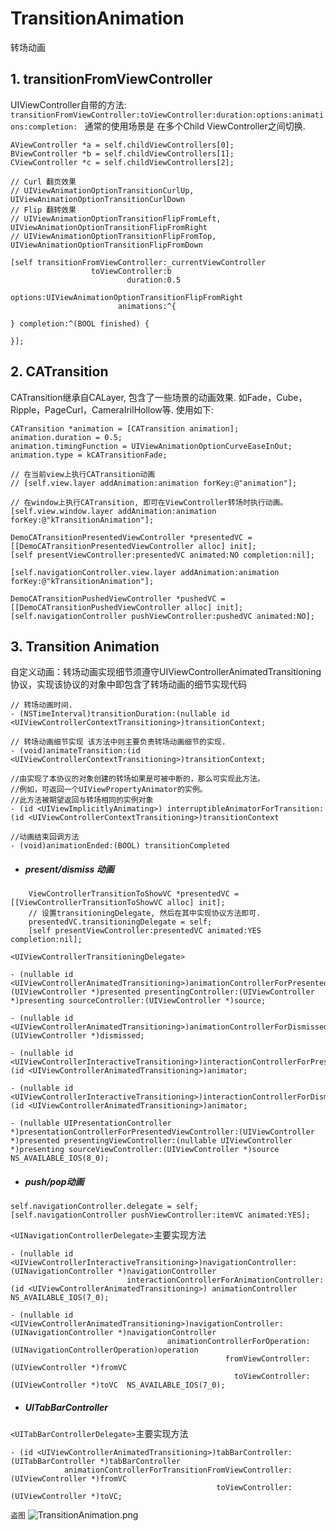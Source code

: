 # TransitionAnimation
转场动画

## 1. transitionFromViewController
UIViewController自带的方法: 
`transitionFromViewController:toViewController:duration:options:animations:completion: `
通常的使用场景是 在多个Child ViewController之间切换.
```
AViewController *a = self.childViewControllers[0];
BViewController *b = self.childViewControllers[1];
CViewController *c = self.childViewControllers[2];

// Curl 翻页效果
// UIViewAnimationOptionTransitionCurlUp, UIViewAnimationOptionTransitionCurlDown
// Flip 翻转效果
// UIViewAnimationOptionTransitionFlipFromLeft, UIViewAnimationOptionTransitionFlipFromRight
// UIViewAnimationOptionTransitionFlipFromTop, UIViewAnimationOptionTransitionFlipFromDown

[self transitionFromViewController:_currentViewController
                  toViewController:b
                          duration:0.5
                           options:UIViewAnimationOptionTransitionFlipFromRight
                        animations:^{

} completion:^(BOOL finished) {

}];
```

## 2. CATransition
CATransition继承自CALayer, 包含了一些场景的动画效果. 如Fade，Cube，Ripple，PageCurl，CameraIrilHollow等. 使用如下:
```
CATransition *animation = [CATransition animation];
animation.duration = 0.5;
animation.timingFunction = UIViewAnimationOptionCurveEaseInOut;
animation.type = kCATransitionFade;

// 在当前view上执行CATransition动画
// [self.view.layer addAnimation:animation forKey:@"animation"];

// 在window上执行CATransition, 即可在ViewController转场时执行动画。
[self.view.window.layer addAnimation:animation forKey:@"kTransitionAnimation"];

DemoCATransitionPresentedViewController *presentedVC = [[DemoCATransitionPresentedViewController alloc] init];
[self presentViewController:presentedVC animated:NO completion:nil];
```
```
[self.navigationController.view.layer addAnimation:animation forKey:@"kTransitionAnimation"];

DemoCATransitionPushedViewController *pushedVC = [[DemoCATransitionPushedViewController alloc] init];
[self.navigationController pushViewController:pushedVC animated:NO];
```

## 3. Transition Animation
自定义动画：转场动画实现细节须遵守UIViewControllerAnimatedTransitioning协议，实现该协议的对象中即包含了转场动画的细节实现代码
```
// 转场动画时间.
- (NSTimeInterval)transitionDuration:(nullable id <UIViewControllerContextTransitioning>)transitionContext;
```
```
// 转场动画细节实现 该方法中则主要负责转场动画细节的实现.
- (void)animateTransition:(id <UIViewControllerContextTransitioning>)transitionContext;
```
```
//由实现了本协议的对象创建的转场如果是可被中断的，那么可实现此方法。
//例如，可返回一个UIViewPropertyAnimator的实例。
//此方法被期望返回与转场相同的实例对象
- (id <UIViewImplicitlyAnimating>) interruptibleAnimatorForTransition:(id <UIViewControllerContextTransitioning>)transitionContext
```
```
//动画结束回调方法
- (void)animationEnded:(BOOL) transitionCompleted
```

* ##### present/dismiss 动画
```
    ViewControllerTransitionToShowVC *presentedVC = [[ViewControllerTransitionToShowVC alloc] init];
    // 设置transitioningDelegate, 然后在其中实现协议方法即可.
    presentedVC.transitioningDelegate = self;
    [self presentViewController:presentedVC animated:YES completion:nil];
```
`<UIViewControllerTransitioningDelegate>`
```
- (nullable id <UIViewControllerAnimatedTransitioning>)animationControllerForPresentedController:(UIViewController *)presented presentingController:(UIViewController *)presenting sourceController:(UIViewController *)source;

- (nullable id <UIViewControllerAnimatedTransitioning>)animationControllerForDismissedController:(UIViewController *)dismissed;

- (nullable id <UIViewControllerInteractiveTransitioning>)interactionControllerForPresentation:(id <UIViewControllerAnimatedTransitioning>)animator;

- (nullable id <UIViewControllerInteractiveTransitioning>)interactionControllerForDismissal:(id <UIViewControllerAnimatedTransitioning>)animator;

- (nullable UIPresentationController *)presentationControllerForPresentedViewController:(UIViewController *)presented presentingViewController:(nullable UIViewController *)presenting sourceViewController:(UIViewController *)source NS_AVAILABLE_IOS(8_0);
```
* ##### push/pop动画
```
self.navigationController.delegate = self;
[self.navigationController pushViewController:itemVC animated:YES];
```
`<UINavigationControllerDelegate>`主要实现方法
```
- (nullable id <UIViewControllerInteractiveTransitioning>)navigationController:(UINavigationController *)navigationController
                          interactionControllerForAnimationController:(id <UIViewControllerAnimatedTransitioning>) animationController NS_AVAILABLE_IOS(7_0);

- (nullable id <UIViewControllerAnimatedTransitioning>)navigationController:(UINavigationController *)navigationController
                                   animationControllerForOperation:(UINavigationControllerOperation)operation
                                                fromViewController:(UIViewController *)fromVC
                                                  toViewController:(UIViewController *)toVC  NS_AVAILABLE_IOS(7_0);
```

* ##### UITabBarController
`<UITabBarControllerDelegate>`主要实现方法
```
- (id <UIViewControllerAnimatedTransitioning>)tabBarController:(UITabBarController *)tabBarController
            animationControllerForTransitionFromViewController:(UIViewController *)fromVC
                                              toViewController:(UIViewController *)toVC;
```

`盗图`
![TransitionAnimation.png](http://upload-images.jianshu.io/upload_images/1804437-2b9f822ad54e1695.png?imageMogr2/auto-orient/strip%7CimageView2/2/w/1240)
